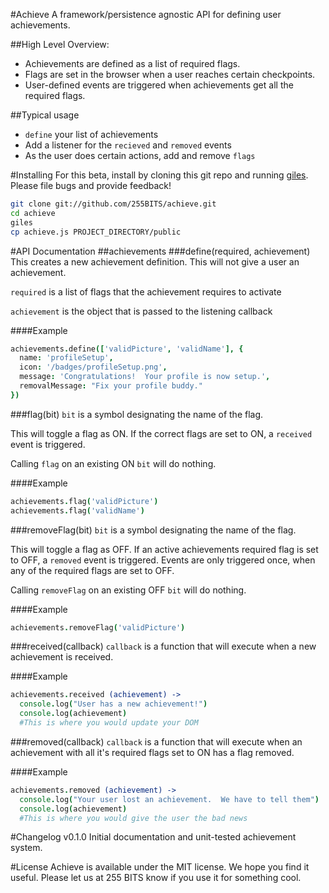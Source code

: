 #Achieve
A framework/persistence agnostic API for defining user achievements.

##High Level Overview:
* Achievements are defined as a list of required flags.
* Flags are set in the browser when a user reaches certain checkpoints.
* User-defined events are triggered when achievements get all the required flags.

##Typical usage
* `define` your list of achievements
* Add a listener for the `recieved` and `removed` events
* As the user does certain actions, add and remove `flags`

#Installing
For this beta, install by cloning this git repo and running [giles](/255BITS/giles).  Please file bugs and provide feedback!
```bash
git clone git://github.com/255BITS/achieve.git
cd achieve
giles
cp achieve.js PROJECT_DIRECTORY/public
```

#API Documentation
##achievements
###define(required, achievement)
This creates a new achievement definition.  This will not give a user an achievement.

`required` is a list of flags that the achievement requires to activate

`achievement` is the object that is passed to the listening callback

####Example
```coffeescript
achievements.define(['validPicture', 'validName'], {
  name: 'profileSetup',
  icon: '/badges/profileSetup.png',
  message: 'Congratulations!  Your profile is now setup.',
  removalMessage: "Fix your profile buddy."
})
```

###flag(bit)
`bit` is a symbol designating the name of the flag.

This will toggle a flag as ON.  If the correct flags are set to ON, a `received` event is triggered. 

Calling `flag` on an existing ON `bit` will do nothing.

####Example
```coffeescript
achievements.flag('validPicture')
achievements.flag('validName')
```

###removeFlag(bit)
`bit` is a symbol designating the name of the flag.

This will toggle a flag as OFF.  If an active achievements required flag is set to OFF, a `removed` event is triggered.  Events
are only triggered once, when any of the required flags are set to OFF.

Calling `removeFlag` on an existing OFF `bit` will do nothing.

####Example
```coffeescript
achievements.removeFlag('validPicture')
```

###received(callback)
`callback` is a function that will execute when a new achievement is received.

####Example
```coffeescript
achievements.received (achievement) ->
  console.log("User has a new achievement!")
  console.log(achievement)
  #This is where you would update your DOM
```

###removed(callback)
`callback` is a function that will execute when an achievement with all it's required flags set to ON has a flag removed.

####Example
```coffeescript
achievements.removed (achievement) ->
  console.log("Your user lost an achievement.  We have to tell them")
  console.log(achievement)
  #This is where you would give the user the bad news
```

#Changelog
v0.1.0 Initial documentation and unit-tested achievement system.

#License
Achieve is available under the MIT license.  We hope you find it useful.  Please let us at 255 BITS know if you use it for something cool.
